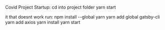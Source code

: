 Covid Project
Startup:
cd into project folder
yarn start

it that doesnt work run:
npm install --global yarn
yarn add global gatsby-cli
yarn add axios
yarn install
yarn start
